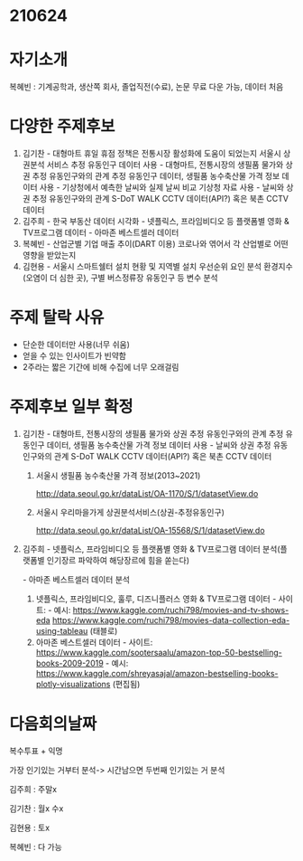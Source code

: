 # 210624

# 자기소개

복혜빈 : 기계공학과, 생산쪽 회사, 졸업직전(수료), 논문 무료 다운 가능, 데이터 처음

# 다양한 주제후보

1. 김기찬
   \-    대형마트 휴일 휴점 정책은 전통시장 활성화에 도움이 되었는지
    서울시 상권분석 서비스 추정 유동인구 데이터 사용
   \-    대형마트, 전통시장의 생필품 물가와 상권 추정 유동인구와의 관계
    추정 유동인구 데이터, 생필품 농수축산물 가격 정보 데이터 사용
   \-    기상청에서 예측한 날씨와 실제 날씨 비교
    기상청 자료 사용
   \-    날씨와 상권 추정 유동인구와의 관계
    S-DoT WALK CCTV 데이터(API?) 혹은 북촌 CCTV 데이터
2.   김주희
   \-    한국 부동산 데이터 시각화
   \-    넷플릭스, 프라임비디오 등 플랫폼별 영화 & TV프로그램 데이터
   \-    아마존 베스트셀러 데이터
3. 복혜빈
   \-    산업군별 기업 매출 추이(DART 이용)
    코로나와 엮어서 각 산업별로 어떤 영향을 받았는지
4. 김현용
   \-    서울시 스마트쉘터 설치 현황 및 지역별 설치 우선순위 요인 분석
    환경지수(오염이 더 심한 곳), 구별 버스정류장 유동인구 등 변수 분석

# 주제 탈락 사유

* 단순한 데이터만 사용(너무 쉬움)
* 얻을 수 있는 인사이트가 빈약함
* 2주라는 짧은 기간에 비해 수집에 너무 오래걸림

# 주제후보 일부 확정

1. 김기찬
   \-    대형마트, 전통시장의 생필품 물가와 상권 추정 유동인구와의 관계
    추정 유동인구 데이터, 생필품 농수축산물 가격 정보 데이터 사용
   \-    날씨와 상권 추정 유동인구와의 관계
    S-DoT WALK CCTV 데이터(API?) 혹은 북촌 CCTV 데이터

   1. 서울시 생필품 농수축산물 가격 정보(2013~2021)
   
      http://data.seoul.go.kr/dataList/OA-1170/S/1/datasetView.do
   
   2. 서울시 우리마을가게 상권분석서비스(상권-추정유동인구)
   
      http://data.seoul.go.kr/dataList/OA-15568/S/1/datasetView.do
   
2. 김주희
   \-   넷플릭스, 프라임비디오 등 플랫폼별 영화 & TV프로그램 데이터 분석(플랫폼별 인기장르 파악하여 해당장르에 힘을 쏟는다)

   \-   아마존 베스트셀러 데이터 분석

   1. 넷플릭스, 프라임비디오, 훌루, 디즈니플러스 영화 & TV프로그램 데이터
      \-    사이트:
      \-    예시: https://www.kaggle.com/ruchi798/movies-and-tv-shows-eda
       https://www.kaggle.com/ruchi798/movies-data-collection-eda-using-tableau (태블로)
   2. 아마존 베스트셀러 데이터
      \-    사이트: https://www.kaggle.com/sootersaalu/amazon-top-50-bestselling-books-2009-2019
      \-    예시: https://www.kaggle.com/shreyasajal/amazon-bestselling-books-plotly-visualizations (편집됨) 


# 다음회의날짜

복수투표 + 익명

가장 인기있는 거부터 분석-> 시간남으면 두번째 인기있는 거 분석

김주희 : 주말x

김기찬 : 월x 수x

김현용 : 토x

복혜빈 : 다 가능

